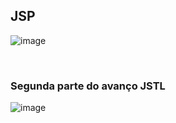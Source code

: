 ## JSP

![image](https://github.com/user-attachments/assets/7fa70bb7-1429-4c37-ba36-cc52e16bcdd0)

<br>

### Segunda parte do avanço JSTL<br>

![image](https://github.com/user-attachments/assets/8154e57c-f217-4c51-8792-7b4346a19c90)
